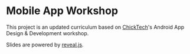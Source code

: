 # Mobile App Workshop

This project is an updated curriculum based on [ChickTech](https://chicktech.org)'s Android App Design & Development workshop.

Slides are powered by [reveal.js](https://revealjs.com/).
